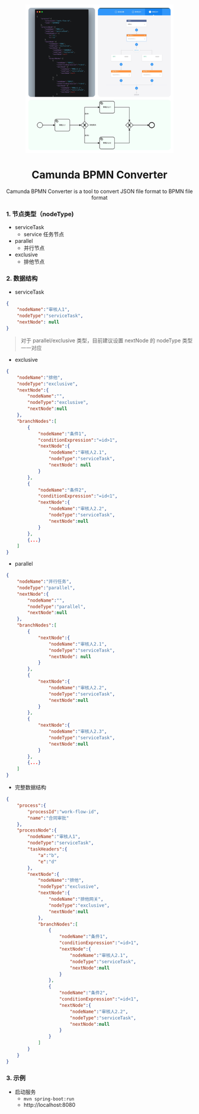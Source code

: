 <div align="center">
<img src="./static/img/img.jpeg" width="400px"/>

<h1>Camunda BPMN Converter </h1>
<p>
Camunda BPMN Converter is a tool to convert JSON file format to BPMN file format
</p>
</div>


### 1. 节点类型（nodeType)
- serviceTask
    - service 任务节点
- parallel
    - 并行节点
- exclusive
    - 排他节点

### 2. 数据结构

- serviceTask
```json
{
    "nodeName":"审核人1",
    "nodeType":"serviceTask",
    "nextNode": null
}
```

> 对于 parallel/exclusive 类型，目前建议设置 nextNode 的 nodeType 类型一一对应

- exclusive
```json
{
    "nodeName":"排他",
    "nodeType":"exclusive",
    "nextNode":{
        "nodeName":"",
        "nodeType":"exclusive",
        "nextNode":null
    },
    "branchNodes":[
        {
            "nodeName":"条件1",
            "conditionExpression":"=id>1",
            "nextNode":{
                "nodeName":"审核人2.1",
                "nodeType":"serviceTask",
                "nextNode": null
            }
        },
        {
            "nodeName":"条件2",
            "conditionExpression":"=id<1",
            "nextNode":{
                "nodeName":"审核人2.2",
                "nodeType":"serviceTask",
                "nextNode":null
            }
        },
        {...}
    ]
}
```

- parallel
```json
{
    "nodeName":"并行任务",
    "nodeType":"parallel",
    "nextNode":{
        "nodeName":"",
        "nodeType":"parallel",
        "nextNode":null
    },
    "branchNodes":[
        {
            "nextNode":{
                "nodeName":"审核人2.1",
                "nodeType":"serviceTask",
                "nextNode": null
            }
        },
        {
            "nextNode":{
                "nodeName":"审核人2.2",
                "nodeType":"serviceTask",
                "nextNode":null
            }
        },
        {
            "nextNode":{
                "nodeName":"审核人2.3",
                "nodeType":"serviceTask",
                "nextNode":null
            }
        },
        {...}
    ]
}
```

- 完整数据结构
```json
{
    "process":{
        "processId":"work-flow-id",
        "name":"合同审批"
    },
    "processNode":{
        "nodeName":"审核人1",
        "nodeType":"serviceTask",
        "taskHeaders":{
            "a":"b",
            "e":"d"
        },
        "nextNode":{
            "nodeName":"排他",
            "nodeType":"exclusive",
            "nextNode":{
                "nodeName":"排他网关",
                "nodeType":"exclusive",
                "nextNode":null
            },
            "branchNodes":[
                {
                    "nodeName":"条件1",
                    "conditionExpression":"=id>1",
                    "nextNode":{
                        "nodeName":"审核人2.1",
                        "nodeType":"serviceTask",
                        "nextNode":null
                    }
                },
                {
                    "nodeName":"条件2",
                    "conditionExpression":"=id<1",
                    "nextNode":{
                        "nodeName":"审核人2.2",
                        "nodeType":"serviceTask",
                        "nextNode":null
                    }
                }
            ]
        }
    }
}
```
### 3. 示例
* 启动服务
    * ``mvn spring-boot:run``
    * http://localhost:8080
